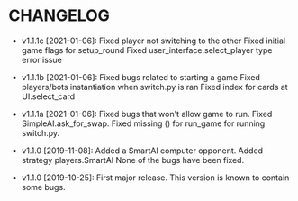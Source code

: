 # CHANGELOG

* v1.1.1c [2021-01-06]: Fixed player not switching to the other
  Fixed initial game flags for setup_round
  Fixed user_interface.select_player type error issue
  

* v1.1.1b [2021-01-06]: Fixed bugs related to starting a game
  Fixed players/bots instantiation when switch.py is ran
  Fixed index for cards at UI.select_card


* v1.1.1a [2021-01-06]: Fixed bugs that won't allow game to run.
  Fixed SimpleAI.ask_for_swap.
  Fixed missing () for run_game for running switch.py.
  

* v1.1.0 [2019-11-08]: Added a SmartAI computer opponent.
  Added strategy players.SmartAI
  None of the bugs have been fixed.
  

* v1.1.0 [2019-10-25]: First major release.
  This version is known to contain some bugs.
